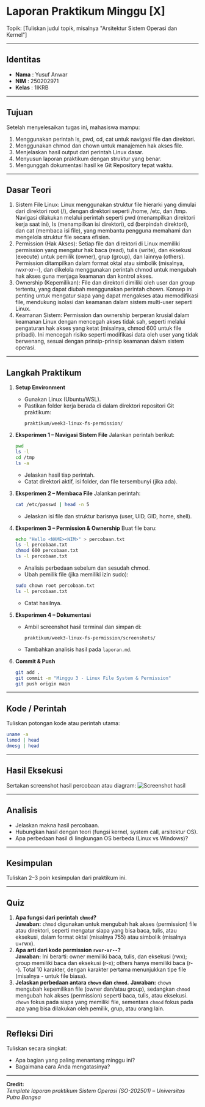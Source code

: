 
# Laporan Praktikum Minggu [X]
Topik: [Tuliskan judul topik, misalnya "Arsitektur Sistem Operasi dan Kernel"]

---

## Identitas
- **Nama**  : Yusuf Anwar
- **NIM**   : 250202971
- **Kelas** : 1IKRB

---

## Tujuan
Setelah menyelesaikan tugas ini, mahasiswa mampu:

1. Menggunakan perintah ls, pwd, cd, cat untuk navigasi file dan direktori.
2. Menggunakan chmod dan chown untuk manajemen hak akses file.
3. Menjelaskan hasil output dari perintah Linux dasar.
4. Menyusun laporan praktikum dengan struktur yang benar.
5. Mengunggah dokumentasi hasil ke Git Repository tepat waktu.
---

## Dasar Teori
1. Sistem File Linux: Linux menggunakan struktur file hierarki yang dimulai dari direktori root (/), dengan direktori seperti /home, /etc, dan /tmp. Navigasi dilakukan melalui perintah seperti pwd (menampilkan direktori kerja saat ini), ls (menampilkan isi direktori), cd (berpindah direktori), dan cat (membaca isi file), yang membantu pengguna memahami dan mengelola struktur file secara efisien.
2. Permission (Hak Akses): Setiap file dan direktori di Linux memiliki permission yang mengatur hak baca (read), tulis (write), dan eksekusi (execute) untuk pemilik (owner), grup (group), dan lainnya (others). Permission ditampilkan dalam format oktal atau simbolik (misalnya, rwxr-xr--), dan dikelola menggunakan perintah chmod untuk mengubah hak akses guna menjaga keamanan dan kontrol akses.
3. Ownership (Kepemilikan): File dan direktori dimiliki oleh user dan group tertentu, yang dapat diubah menggunakan perintah chown. Konsep ini penting untuk mengatur siapa yang dapat mengakses atau memodifikasi file, mendukung isolasi dan keamanan dalam sistem multi-user seperti Linux.
4. Keamanan Sistem: Permission dan ownership berperan krusial dalam keamanan Linux dengan mencegah akses tidak sah, seperti melalui pengaturan hak akses yang ketat (misalnya, chmod 600 untuk file pribadi). Ini mencegah risiko seperti modifikasi data oleh user yang tidak berwenang, sesuai dengan prinsip-prinsip keamanan dalam sistem operasi.

---

## Langkah Praktikum
1. **Setup Environment**
   - Gunakan Linux (Ubuntu/WSL).
   - Pastikan folder kerja berada di dalam direktori repositori Git praktikum:
     ```
     praktikum/week3-linux-fs-permission/
     ```

2. **Eksperimen 1 – Navigasi Sistem File**
   Jalankan perintah berikut:
   ```bash
   pwd
   ls -l
   cd /tmp
   ls -a
   ```
   - Jelaskan hasil tiap perintah.
   - Catat direktori aktif, isi folder, dan file tersembunyi (jika ada).

3. **Eksperimen 2 – Membaca File**
   Jalankan perintah:
   ```bash
   cat /etc/passwd | head -n 5
   ```
   - Jelaskan isi file dan struktur barisnya (user, UID, GID, home, shell).

4. **Eksperimen 3 – Permission & Ownership**
   Buat file baru:
   ```bash
   echo "Hello <NAME><NIM>" > percobaan.txt
   ls -l percobaan.txt
   chmod 600 percobaan.txt
   ls -l percobaan.txt
   ```
   - Analisis perbedaan sebelum dan sesudah chmod.  
   - Ubah pemilik file (jika memiliki izin sudo):
   ```bash
   sudo chown root percobaan.txt
   ls -l percobaan.txt
   ```
   - Catat hasilnya.

5. **Eksperimen 4 – Dokumentasi**
   - Ambil screenshot hasil terminal dan simpan di:
     ```
     praktikum/week3-linux-fs-permission/screenshots/
     ```
   - Tambahkan analisis hasil pada `laporan.md`.

6. **Commit & Push**
   ```bash
   git add .
   git commit -m "Minggu 3 - Linux File System & Permission"
   git push origin main
   ```

---

## Kode / Perintah
Tuliskan potongan kode atau perintah utama:
```bash
uname -a
lsmod | head
dmesg | head
```

---

## Hasil Eksekusi
Sertakan screenshot hasil percobaan atau diagram:
![Screenshot hasil](screenshots/example.png)

---

## Analisis
- Jelaskan makna hasil percobaan.  
- Hubungkan hasil dengan teori (fungsi kernel, system call, arsitektur OS).  
- Apa perbedaan hasil di lingkungan OS berbeda (Linux vs Windows)?  

---

## Kesimpulan
Tuliskan 2–3 poin kesimpulan dari praktikum ini.

---

## Quiz
1. **Apa fungsi dari perintah `chmod`?**  
   **Jawaban:** `chmod` digunakan untuk mengubah hak akses (permission) file atau direktori, seperti mengatur siapa yang bisa baca, tulis, atau eksekusi, dalam format oktal (misalnya 755) atau simbolik (misalnya u+rwx).
2. **Apa arti dari kode permission `rwxr-xr--`?**  
   **Jawaban:**  Ini berarti: owner memiliki baca, tulis, dan eksekusi (rwx); group memiliki baca dan eksekusi (r-x); others hanya memiliki baca (r--). Total 10 karakter, dengan karakter pertama menunjukkan tipe file (misalnya - untuk file biasa).
3. **Jelaskan perbedaan antara `chown` dan `chmod`.**
   **Jawaban:**  `chown` mengubah kepemilikan file (owner dan/atau group), sedangkan `chmod` mengubah hak akses (permission) seperti baca, tulis, atau eksekusi. `chown` fokus pada siapa yang memiliki file, sementara `chmod` fokus pada apa yang bisa dilakukan oleh pemilik, grup, atau orang lain.

---

## Refleksi Diri
Tuliskan secara singkat:
- Apa bagian yang paling menantang minggu ini?  
- Bagaimana cara Anda mengatasinya?  

---

**Credit:**  
_Template laporan praktikum Sistem Operasi (SO-202501) – Universitas Putra Bangsa_
